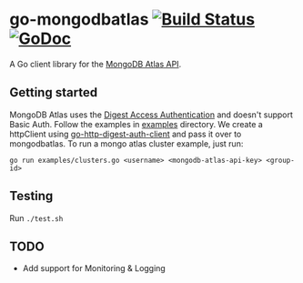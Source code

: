 # go-mongodbatlas [![Build Status](https://travis-ci.org/akshaykarle/go-mongodbatlas.svg?branch=master)](https://travis-ci.org/akshaykarle/go-mongodbatlas) [![GoDoc](https://godoc.org/github.com/akshaykarle/go-mongodbatlas/mongodb?status.png)](https://godoc.org/github.com/akshaykarle/go-mongodbatlas/mongodb)
A Go client library for the [MongoDB Atlas API](https://docs.atlas.mongodb.com/api/).

## Getting started
MongoDB Atlas uses the [Digest Access Authentication](https://tools.ietf.org/html/rfc2069) and doesn't support Basic Auth. Follow the examples in [examples](/examples) directory. We create a httpClient using [go-http-digest-auth-client](https://github.com/xinsnake/go-http-digest-auth-client) and pass it over to mongodbatlas. To run a mongo atlas cluster example, just run:
```
go run examples/clusters.go <username> <mongodb-atlas-api-key> <group-id>
```

## Testing
Run `./test.sh`

## TODO
* Add support for Monitoring & Logging
